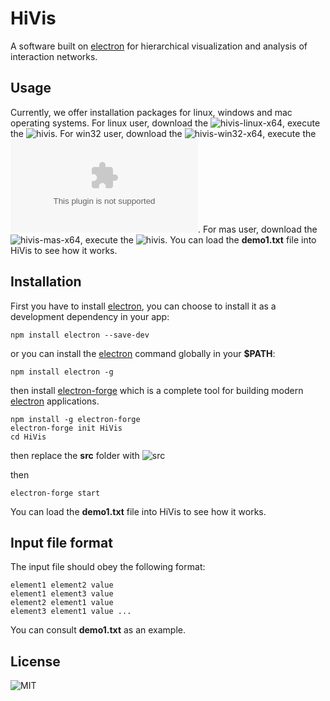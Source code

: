 # HiVis
A software built on [electron](https://electronjs.org/) for hierarchical visualization and analysis of interaction networks.

## Usage
Currently, we offer installation packages for linux, windows and mac operating systems.
For linux user, download the ![hivis-linux-x64](https://github.com/QLightman/HiVis/tree/master/installation%20packages/hivis-linux-x64), execute the ![hivis](https://github.com/QLightman/HiVis/blob/master/installation%20packages/hivis-linux-x64/hivis). For win32 user, download the ![hivis-win32-x64](https://github.com/QLightman/HiVis/tree/master/installation%20packages/hivis-win32-x64), execute the ![hivis.exe](https://github.com/QLightman/HiVis/blob/master/installation%20packages/hivis-win32-x64/hivis.exe). For mas user, download the ![hivis-mas-x64](https://github.com/QLightman/HiVis/tree/master/installation%20packages/hivis-mas-x64), execute the ![hivis](https://github.com/QLightman/HiVis/blob/master/installation%20packages/hivis-mas-x64/hivis.app/Contents/MacOS/hivis).
 You can load the **demo1.txt** file into HiVis to see how it works. 

## Installation
First you have to install [electron](https://electronjs.org/), you can choose to install it as a development dependency in your app:
```
npm install electron --save-dev
```
or you can install the [electron](https://electronjs.org/) command globally in your **$PATH**:
```
npm install electron -g
```
then install [electron-forge](https://github.com/electron-userland/electron-forge) which is a complete tool for building modern [electron](https://electronjs.org/) applications.
```
npm install -g electron-forge
electron-forge init HiVis
cd HiVis
```
then replace the **src** folder with ![src](https://github.com/QLightman/HiVis/tree/master/source%20code)

then
```
electron-forge start
```
You can load the **demo1.txt** file into HiVis to see how it works. 

## Input file format
The input file should obey the following format:
```
element1 element2 value 
element1 element3 value 
element2 element1 value 
element3 element1 value ...
```
You can consult **demo1.txt** as an example.

## License
![MIT](https://github.com/QLightman/HiVis/blob/master/LICENSE)
